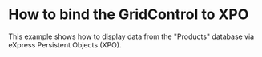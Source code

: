 # How to bind the GridControl to XPO


<p>This example shows how to display data from the "Products" database via eXpress Persistent Objects (XPO).</p>
